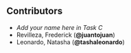 ## Contributors

- _Add your name here in Task C_
- Revilleza, Frederick (**@juantojuan**)
- Leonardo, Natasha (**@tashaleonardo**)